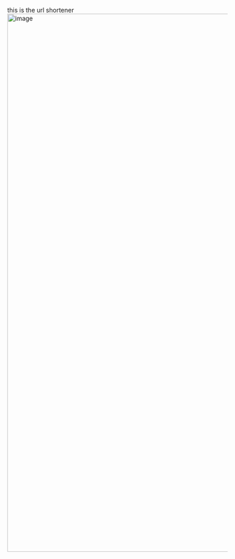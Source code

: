 this is the url shortener
<img width="1232" alt="image" src="https://github.com/user-attachments/assets/ddbe5a36-4002-4089-9c53-3473524a77cb" />
